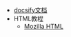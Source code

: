 * [docsify文档](https://docsify.js.org/#/zh-cn/)
* HTML教程
  * [Mozilla HTML](https://developer.mozilla.org/zh-CN/docs/Learn/HTML)